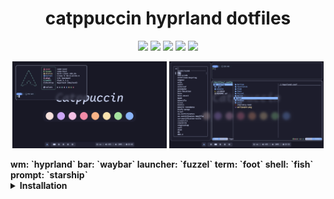 <h1 align="center">catppuccin hyprland dotfiles</h1>

<p align="center">
  <a href="https://github.com/floaaat/dotfiles.git"><img src="https://img.shields.io/endpoint?url=https://ghloc.vercel.app/api/floaaat/dotfiles/badge&style=for-the-badge&colorA=313244&colorB=b4befe"></a>
  <a href="https://github.com/floaaat/dotfiles.git"><img src="https://img.shields.io/github/languages/code-size/floaaat/dotfiles?style=for-the-badge&colorA=313244&colorB=cba6f7"></a>
  <a href="https://github.com/floaaat/dotfiles.git"><img src="https://img.shields.io/github/languages/top/floaaat/dotfiles?style=for-the-badge&colorA=313244&colorB=f5c2e7"></a>
  <a href="https://github.com/floaaat/dotfiles.git"><img src="https://img.shields.io/github/license/floaaat/dotfiles?style=for-the-badge&colorA=313244&colorB=f9e2af"></a>
  <a href="https://github.com/floaaat/dotfiles.git"><img src="https://img.shields.io/github/stars/floaaat/dotfiles?style=for-the-badge&colorA=313244&colorB=a6e3a1"></a>
</p>

<p align="middle">
  <img src="assets/1.png" width="49%"/>
  <img src="assets/2.png" width="49%"/>
</p>

<b>
  wm: `hyprland`
  bar: `waybar`
  launcher: `fuzzel`
  term: `foot`
  shell: `fish`
  prompt: `starship`

  <details>
    <summary>Installation</summary><br>
  
    Installing software
    ```sh
    sudo pacman -Sy --needed hyprland waybar fuzzel swww cliphist grim slurp ly \
    foot fish starship yazi helix bottom fastfetch less eza fzf \
    ttf-firacode-nerd

    sudo yay -Sy --needed catppuccin-gtk-theme-mocha bibata-cursor-theme
    ```
    Copying config files
    ```sh
    git clone https://github.com/floaaat/dotfiles.git ~/floaaat-dotfiles/

    mkdir -p ~/.config/
    cp -r ~/floaaat-dotfiles/.config/* ~/.config/
    ```
    Changing shell to fish
    ```sh
    sudo chsh -s /usr/bin/fish
    ```
    Enabling ly.service
    ```sh
    sudo systemctl enable ly.service
    ```
    
  </details>
</b>
